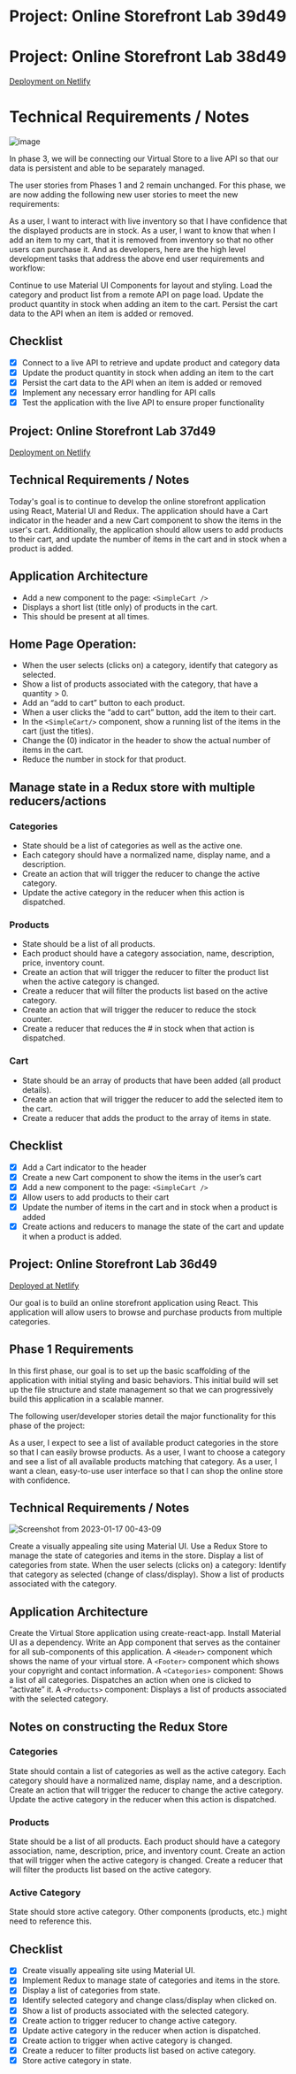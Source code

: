 <!-- @format -->

# Project: Online Storefront Lab 39d49


# Project: Online Storefront Lab 38d49

[Deployment on Netlify](https://magnificent-naiad-9a3cf5.netlify.app)

# Technical Requirements / Notes

![image](https://user-images.githubusercontent.com/105423307/213348623-f960f073-a149-40c9-8021-8500ef712d5c.png)

In phase 3, we will be connecting our Virtual Store to a live API so that our data is persistent and able to be separately managed.

The user stories from Phases 1 and 2 remain unchanged. For this phase, we are now adding the following new user stories to meet the new requirements:

As a user, I want to interact with live inventory so that I have confidence that the displayed products are in stock.
As a user, I want to know that when I add an item to my cart, that it is removed from inventory so that no other users can purchase it.
And as developers, here are the high level development tasks that address the above end user requirements and workflow:

Continue to use Material UI Components for layout and styling.
Load the category and product list from a remote API on page load.
Update the product quantity in stock when adding an item to the cart.
Persist the cart data to the API when an item is added or removed.

## Checklist

- [x] Connect to a live API to retrieve and update product and category data
- [x] Update the product quantity in stock when adding an item to the cart
- [x] Persist the cart data to the API when an item is added or removed
- [x] Implement any necessary error handling for API calls
- [x] Test the application with the live API to ensure proper functionality

## Project: Online Storefront Lab 37d49

[Deployment on Netlify](https://gleeful-bavarois-d1325b.netlify.app/)

## Technical Requirements / Notes

Today's goal is to continue to develop the online storefront application using React, Material UI and Redux. The application should have a Cart indicator in the header and a new Cart component to show the items in the user's cart. Additionally, the application should allow users to add products to their cart, and update the number of items in the cart and in stock when a product is added.

## Application Architecture

- Add a new component to the page: `<SimpleCart />`
- Displays a short list (title only) of products in the cart.
- This should be present at all times.

## Home Page Operation:

- When the user selects (clicks on) a category, identify that category as selected.
- Show a list of products associated with the category, that have a quantity > 0.
- Add an “add to cart” button to each product.
- When a user clicks the “add to cart” button, add the item to their cart.
- In the `<SimpleCart/>` component, show a running list of the items in the cart (just the titles).
- Change the (0) indicator in the header to show the actual number of items in the cart.
- Reduce the number in stock for that product.

## Manage state in a Redux store with multiple reducers/actions

### Categories

- State should be a list of categories as well as the active one.
- Each category should have a normalized name, display name, and a description.
- Create an action that will trigger the reducer to change the active category.
- Update the active category in the reducer when this action is dispatched.

### Products

- State should be a list of all products.
- Each product should have a category association, name, description, price, inventory count.
- Create an action that will trigger the reducer to filter the product list when the active category is changed.
- Create a reducer that will filter the products list based on the active category.
- Create an action that will trigger the reducer to reduce the stock counter.
- Create a reducer that reduces the # in stock when that action is dispatched.

### Cart

- State should be an array of products that have been added (all product details).
- Create an action that will trigger the reducer to add the selected item to the cart.
- Create a reducer that adds the product to the array of items in state.

## Checklist

- [x] Add a Cart indicator to the header
- [x] Create a new Cart component to show the items in the user’s cart
- [x] Add a new component to the page: `<SimpleCart />`
- [x] Allow users to add products to their cart
- [x] Update the number of items in the cart and in stock when a product is added
- [x] Create actions and reducers to manage the state of the cart and update it when a product is added.

## Project: Online Storefront Lab 36d49

[Deployed at Netlify](https://luminous-torte-257d86.netlify.app/)

Our goal is to build an online storefront application using React. This application will allow users to browse and purchase products from multiple categories.

## Phase 1 Requirements

In this first phase, our goal is to set up the basic scaffolding of the application with initial styling and basic behaviors. This initial build will set up the file structure and state management so that we can progressively build this application in a scalable manner.

The following user/developer stories detail the major functionality for this phase of the project:

As a user, I expect to see a list of available product categories in the store so that I can easily browse products.
As a user, I want to choose a category and see a list of all available products matching that category.
As a user, I want a clean, easy-to-use user interface so that I can shop the online store with confidence.

## Technical Requirements / Notes

![Screenshot from 2023-01-17 00-43-09](https://user-images.githubusercontent.com/105423307/212820614-6262d6e0-102b-4156-b227-fbdeb03c33a1.png)

Create a visually appealing site using Material UI.
Use a Redux Store to manage the state of categories and items in the store.
Display a list of categories from state.
When the user selects (clicks on) a category:
Identify that category as selected (change of class/display).
Show a list of products associated with the category.

## Application Architecture

Create the Virtual Store application using create-react-app.
Install Material UI as a dependency.
Write an App component that serves as the container for all sub-components of this application.
A `<Header>` component which shows the name of your virtual store.
A `<Footer>` component which shows your copyright and contact information.
A `<Categories>` component:
Shows a list of all categories.
Dispatches an action when one is clicked to “activate” it.
A `<Products>` component:
Displays a list of products associated with the selected category.

## Notes on constructing the Redux Store

### Categories

State should contain a list of categories as well as the active category.
Each category should have a normalized name, display name, and a description.
Create an action that will trigger the reducer to change the active category.
Update the active category in the reducer when this action is dispatched.

### Products

State should be a list of all products.
Each product should have a category association, name, description, price, and inventory count.
Create an action that will trigger when the active category is changed.
Create a reducer that will filter the products list based on the active category.

### Active Category

State should store active category.
Other components (products, etc.) might need to reference this.

## Checklist

- [x] Create visually appealing site using Material UI.
- [x] Implement Redux to manage state of categories and items in the store.
- [x] Display a list of categories from state.
- [x] Identify selected category and change class/display when clicked on.
- [x] Show a list of products associated with the selected category.
- [x] Create action to trigger reducer to change active category.
- [x] Update active category in the reducer when action is dispatched.
- [x] Create action to trigger when active category is changed.
- [x] Create a reducer to filter products list based on active category.
- [x] Store active category in state.
